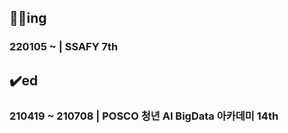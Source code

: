 <!-- ![kmsbio's GitHub stats](https://github-readme-stats.vercel.app/api?username=jangwonseok17)

[![Top Langs](https://github-readme-stats.vercel.app/api/top-langs/?username=jangwonseok17)](https://github.com/anuraghazra/github-readme-stats)



 -->
## 🏃‍♂️ing
### 220105 ~ | SSAFY 7th 

## ✔️ed
### 210419 ~ 210708 | POSCO 청년 AI BigData 아카데미 14th


